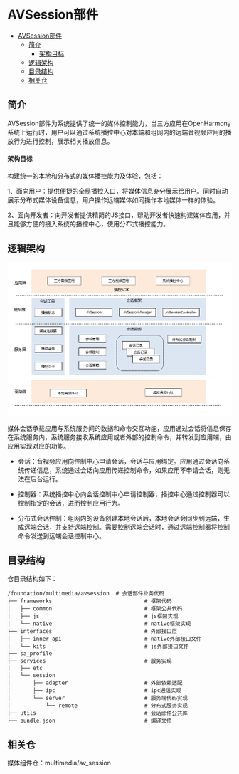 # AVSession部件<a name="ZH-CN_TOPIC_0000001148809513"></a>

- [AVSession部件<a name="ZH-CN_TOPIC_0000001148809513"></a>](#avsession部件)
  - [简介<a name="section1158716411637"></a>](#简介)
      - [架构目标<a name="avsession_targets"></a>](#架构目标)
  - [逻辑架构<a name="avsession_arch"></a>](#逻辑架构)
  - [目录结构<a name="section161941989596"></a>](#目录结构)
  - [相关仓<a name="section1533973044317"></a>](#相关仓)

## 简介<a name="section1158716411637"></a>

AVSession部件为系统提供了统一的媒体控制能力，当三方应用在OpenHarmony系统上运行时，用户可以通过系统播控中心对本端和组网内的远端音视频应用的播放行为进行控制，展示相关播放信息。

#### 架构目标<a name="avsession_targets"></a>

构建统一的本地和分布式的媒体播控能力及体验，包括：

1、面向用户：提供便捷的全局播控入口，将媒体信息充分展示给用户。同时自动展示分布式媒体设备信息，用户操作远端媒体如同操作本地媒体一样的体验。

2、面向开发者：向开发者提供精简的JS接口，帮助开发者快速构建媒体应用，并且能够方便的接入系统的播控中心，使用分布式播控能力。

## 逻辑架构<a name="avsession_arch"></a>

![逻辑架构图](figures/frameworkimage.png)

媒体会话承载应用与系统服务间的数据和命令交互功能，应用通过会话将信息保存在系统服务内，系统服务接收系统应用或者外部的控制命令，并转发到应用端，由应用实现对应的功能。

- 会话：音视频应用向控制中心申请会话，会话与应用绑定。应用通过会话向系统传递信息，系统通过会话向应用传递控制命令，如果应用不申请会话，则无法在后台运行。

- 控制器：系统播控中心向会话控制中心申请控制器，播控中心通过控制器可以控制指定的会话，进而控制应用行为。

- 分布式会话控制：组网内的设备创建本地会话后，本地会话会同步到远端，生成远端会话，并支持远端控制。需要控制远端会话时，通过远端控制器将控制命令发送到远端会话控制中心。

## 目录结构<a name="section161941989596"></a>

仓目录结构如下：

```
/foundation/multimedia/avsession  # 会话部件业务代码
├── frameworks                             # 框架代码
│   ├── common                             # 框架公共代码
│   ├── js                                 # js框架实现
│   └── native                             # native框架实现
├── interfaces                             # 外部接口层
│   ├── inner_api                          # native外部接口文件
│   └── kits                               # js外部接口文件
├── sa_profile
├── services                               # 服务实现
│   ├── etc
│   └── session
│       ├── adapter                        # 外部依赖适配
│       ├── ipc                            # ipc通信实现
│       └── server                         # 服务端代码实现
│           └── remote                     # 分布式服务实现
├── utils                                  # 会话部件公共库
└── bundle.json                            # 编译文件
```



## 相关仓<a name="section1533973044317"></a>

媒体组件仓：multimedia/av_session

